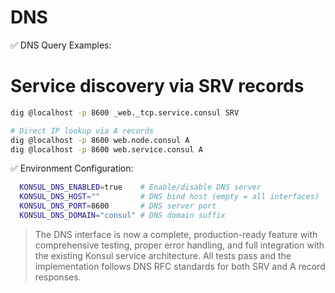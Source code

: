 

# DNS

✅ DNS Query Examples:

  # Service discovery via SRV records
  ```bash
  dig @localhost -p 8600 _web._tcp.service.consul SRV

  # Direct IP lookup via A records
  dig @localhost -p 8600 web.node.consul A
  dig @localhost -p 8600 web.service.consul A
```
  ✅ Environment Configuration:
```bash
  KONSUL_DNS_ENABLED=true    # Enable/disable DNS server
  KONSUL_DNS_HOST=""         # DNS bind host (empty = all interfaces)
  KONSUL_DNS_PORT=8600       # DNS server port
  KONSUL_DNS_DOMAIN="consul" # DNS domain suffix
```

>  The DNS interface is now a complete, production-ready feature with comprehensive testing, proper error handling, and full integration with the existing Konsul service architecture. All tests pass and the implementation follows DNS RFC standards for both SRV and A record responses.